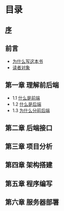 # 目录

## [序](preface/index.md)

## 前言
- [为什么写这本书](introduction/why_write.md)
- [读者对象](introduction/reader.md)


## 第一章 理解前后端
- 1.1 [什么是前端](front.md)
- 1.2 [什么是后端](backend.md)
- 1.3 [为什么分前后端](why_differ.md)

## 第二章 后端接口

## 第三章 项目分析

## 第四章 架构搭建

## 第五章 程序编写

## 第六章 服务器部署
